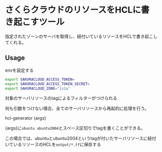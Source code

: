 # さくらクラウドのリソースをHCLに書き起こすツール

指定されたゾーンのサーバを取得し、紐付いているリソースをHCLで書き起こしてくれる。

## Usage

envを設定する

```bash
export SAKURACLOUD_ACCESS_TOKEN=
export SAKURACLOUD_ACCESS_TOKEN_SECRET=
export SAKURACLOUD_ZONE="is1a"
```

対象のサーバリソースのtagによるフィルターがつけられる

何も引数をつけない場合、全てのサーバリソースから再起的に処理を行う。

hcl-generator {args}

{args}に`ubuntu ubuntu2004`とスペース区切りでtagを書くことができる。

この場合では、ubuntuとubuntu2004というtagが付いたサーバリソースに紐付いているリソースのHCLを`output/*.tf`に保存する
